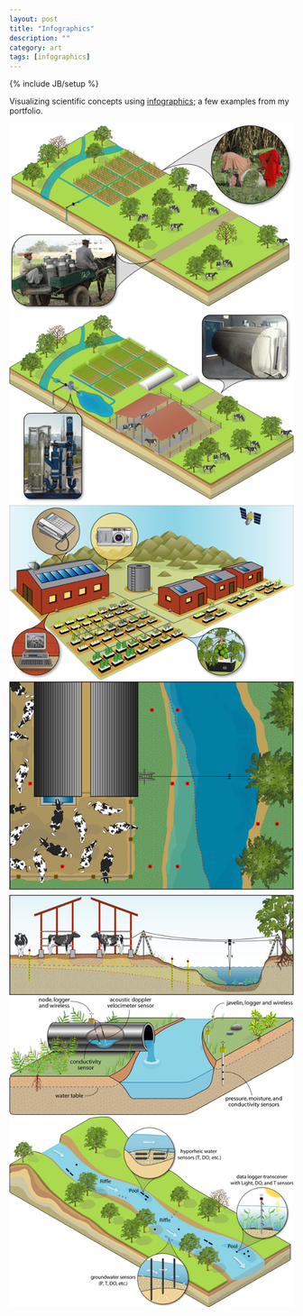 ```yaml
---
layout: post
title: "Infographics"
description: ""
category: art
tags: [infographics]
---
```

{% include JB/setup %}

Visualizing scientific concepts using 
[infographics](http://en.wikipedia.org/wiki/Infographics);
a few examples from my portfolio.

![center](/figs/2012-05-31-infographics/fig1.png)  
![center](/figs/2012-05-31-infographics/fig2.png)  
![center](/figs/2012-05-31-infographics/fig3.png)  
![center](/figs/2012-05-31-infographics/fig4.png)  
![center](/figs/2012-05-31-infographics/fig5.png)  
![center](/figs/2012-05-31-infographics/fig6.png)  
